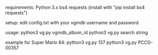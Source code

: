 requirements:
Python 3.x
bs4
requests
(install with "pip install bs4 requests")

setup:
edit config.txt with your vgmdb username and password

usage:
python3 vg.py  vgmdb_album_id
python3 vg.py  search string

example for Super Mario 64:
python3 vg.py 137
python3 vg.py PCCG-00357
